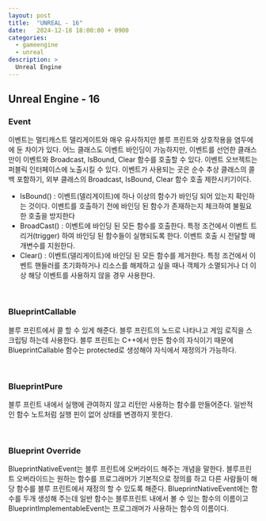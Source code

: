 ```yaml
---
layout: post
title:  "UNREAL - 16"
date:   2024-12-18 18:00:00 + 0900
categories:
  - gameengine
  - unreal
description: >
  Unreal Engine
---
```

## Unreal Engine - 16

### Event
이벤트는 멀티캐스트 델리게이트와 매우 유사하지만 블루 프린트와 상호작용을 염두에에 둔 차이가 있다. 어느 클래스도 이벤트 바인딩이 가능하지만, 이벤트를 선언한 클래스만이 이벤트와 Broadcast, IsBound, Clear 함수를 호출할 수 있다. 이벤트 오브젝트는 퍼블릭 인터페이스에 노출시킬 수 있다. 이벤트가 사용되는 곳은 순수 추상 클래스의 콜백 포함하기, 외부 클래스의 Broadcast, IsBound, Clear 함수 호출 제한시키기이다.

- IsBound() : 이벤트(델리게이트)에 하나 이상의 함수가 바인딩 되어 있는지 확인하는 것이다. 이벤트를 호출하기 전에 바인딩 된 함수가 존재하는지 체크하여 불필요한 호출을 방지한다
- BroadCast() : 이벤트에 바인딩 된 모든 함수를 호출한다. 특정 조건에서 이벤트 트리거(trigger) 하여 바인딩 된 함수들이 실행되도록 한다. 이벤트 호출 시 전달할 매개변수를 지원한다.
- Clear() : 이벤트(델리게이트)에 바인딩 된 모든 함수를 제거한다. 특정 조건에서 이벤트 핸들러를 초기화하거나 리소스를 해제하고 싶을 때나 객체가 소멸되거나 더 이상 해당 이벤트를 사용하지 않을 경우 사용한다.

<br/>

### BlueprintCallable
블루 프린트에서 콜 할 수 있게 해준다. 블루 프린트의 노드로 나타나고 게임 로직을 스크립팅 하는데 사용한다. 블루 프린트는 C++에서 만든 함수의 자식이기 때문에 BlueprintCallable 함수는 protected로 생성해야 자식에서 재정의가 가능하다. 

<br/>

### BlueprintPure
블루 프린트 내에서 실행에 관여하지 않고 리턴만 사용하는 함수를 만들어준다. 일반적인 함수 노트처럼 실행 핀이 없어 상태를 변경하지 못한다.

<br/>

### Blueprint Override
BlueprintNativeEvent는 블루 프린트에 오버라이드 해주는 개념을 말한다. 블루프린트 오버라이드는 원하는 함수를 프로그래머가 기본적으로 정의를 하고 다른 사람들이 해당 함수를 블루 프린트에서 재정의 할 수 있도록 해준다. BlueprintNativeEvent에는 함수를 두개 생성해 주는데 일반 함수는 블루프린트 내에서 볼 수 있는 함수의 이름이고 BlueprintImplementableEvent는 프로그래머가 사용하는 함수의 이름이다.